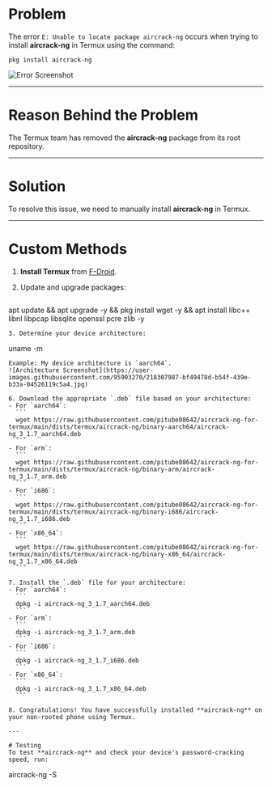 # Problem
The error `E: Unable to locate package aircrack-ng` occurs when trying to install **aircrack-ng** in Termux using the command:
```
pkg install aircrack-ng
```
![Error Screenshot](https://user-images.githubusercontent.com/95903270/218306989-1c45813f-6f59-44c7-843e-d95160018101.jpg)

---

# Reason Behind the Problem
The Termux team has removed the **aircrack-ng** package from its root repository.

---

# Solution
To resolve this issue, we need to manually install **aircrack-ng** in Termux.

---

# Custom Methods

1. **Install Termux** from [F-Droid](https://f-droid.org/). 
 
2. Update and upgrade packages:  
   ```
apt update && apt upgrade -y && pkg install wget -y && apt install libc++ libnl libpcap libsqlite openssl pcre zlib -y

   ```
3. Determine your device architecture:  
   ```
   uname -m
   ```  
   Example: My device architecture is `aarch64`.  
   ![Architecture Screenshot](https://user-images.githubusercontent.com/95903270/218307987-bf49478d-b54f-439e-b33a-04526119c5a4.jpg)

6. Download the appropriate `.deb` file based on your architecture:  
   - For `aarch64`:  
     ```
     wget https://raw.githubusercontent.com/pitube08642/aircrack-ng-for-termux/main/dists/termux/aircrack-ng/binary-aarch64/aircrack-ng_3_1.7_aarch64.deb
     ```  
   - For `arm`:  
     ```
     wget https://raw.githubusercontent.com/pitube08642/aircrack-ng-for-termux/main/dists/termux/aircrack-ng/binary-arm/aircrack-ng_3_1.7_arm.deb
     ```  
   - For `i686`:  
     ```
     wget https://raw.githubusercontent.com/pitube08642/aircrack-ng-for-termux/main/dists/termux/aircrack-ng/binary-i686/aircrack-ng_3_1.7_i686.deb
     ```  
   - For `x86_64`:  
     ```
     wget https://raw.githubusercontent.com/pitube08642/aircrack-ng-for-termux/main/dists/termux/aircrack-ng/binary-x86_64/aircrack-ng_3_1.7_x86_64.deb
     ```  

7. Install the `.deb` file for your architecture:  
   - For `aarch64`:  
     ```
     dpkg -i aircrack-ng_3_1.7_aarch64.deb
     ```  
   - For `arm`:  
     ```
     dpkg -i aircrack-ng_3_1.7_arm.deb
     ```  
   - For `i686`:  
     ```
     dpkg -i aircrack-ng_3_1.7_i686.deb
     ```  
   - For `x86_64`:  
     ```
     dpkg -i aircrack-ng_3_1.7_x86_64.deb
     ```  

8. Congratulations! You have successfully installed **aircrack-ng** on your non-rooted phone using Termux.

---

# Testing
To test **aircrack-ng** and check your device's password-cracking speed, run:  
```
aircrack-ng -S
```  